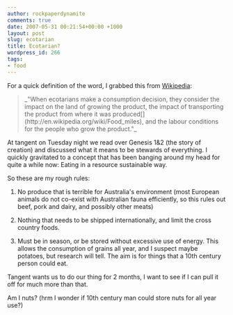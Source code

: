 ```yaml
---
author: rockpaperdynamite
comments: true
date: 2007-05-31 00:21:54+00:00 +1000
layout: post
slug: ecotarian
title: Ecotarian?
wordpress_id: 266
tags:
- food
---
```


For a quick definition of the word, I grabbed this from [Wikipedia](http://en.wikipedia.org/wiki/Ecotarian):


<blockquote>_"When ecotarians make a consumption decision, they consider the impact on the land of growing the product, the impact of transporting the product from where it was produced[](http://en.wikipedia.org/wiki/Food_miles), and the labour conditions for the people who grow the product."_</blockquote>


At tangent on Tuesday night we read over Genesis 1&2 (the story of creation) and discussed what it means to be stewards of everything. I quickly gravitated to a concept that has been banging around my head for quite a while now: Eating in a resource sustainable way.

So these are my rough rules:



	
  1. No produce that is terrible for Australia's environment (most European animals do not co-exist with Australian fauna efficiently, so this rules out beef, pork and dairy, and possibly other meats)

	
  2. Nothing that needs to be shipped internationally, and limit the cross country foods.

	
  3. Must be in season, or be stored without excessive use of energy. This allows the consumption of grains all year, and I suspect maybe potatoes, but research will tell. The aim is for things that a 10th century person could eat.


Tangent wants us to do our thing for 2 months, I want to see if I can pull it off for much more than that.

Am I nuts? (hrm I wonder if 10th century man could store nuts for all year use?)
